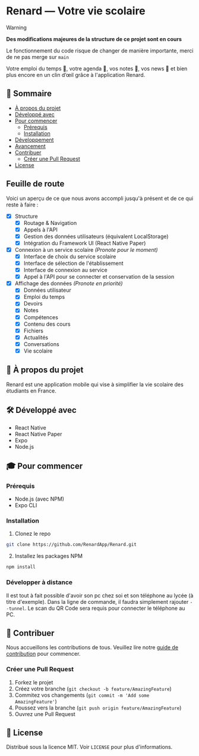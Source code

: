 # Renard — Votre vie scolaire

> [!WARNING]  
> **Des modifications majeures de la structure de ce projet sont en cours**
> 
> Le fonctionnement du code risque de changer de manière importante, merci de ne pas merge sur `main`

Votre emploi du temps 📅, votre agenda 📓, vos notes 📝, vos news 📰 et bien plus encore en un clin d’œil grâce à l'application Renard.

## 🚀 Sommaire

- [À propos du projet](#-à-propos-du-projet)
- [Développé avec](#-développé-avec)
- [Pour commencer](#-pour-commencer)
  - [Prérequis](#prérequis)
  - [Installation](#installation)
- [Développement](#-développement)
- [Avancement](#-avancement)
- [Contribuer](#-contribuer)
  - [Créer une Pull Request](#créer-une-pull-request)
- [License](#-license)

## Feuille de route

Voici un aperçu de ce que nous avons accompli jusqu'à présent et de ce qui reste à faire :

- [x] Structure
  - [x] Routage & Navigation
  - [x] Appels à l'API
  - [x] Gestion des données utilisateurs (équivalent LocalStorage)
  - [x] Intégration du Framework UI (React Native Paper)
- [x] Connexion à un service scolaire _(Pronote pour le moment)_
  - [x] Interface de choix du service scolaire
  - [x] Interface de sélection de l'établissement
  - [x] Interface de connexion au service
  - [x] Appel à l'API pour se connecter et conservation de la session
- [x] Affichage des données _(Pronote en priorité)_
  - [x] Données utilisateur
  - [x] Emploi du temps
  - [x] Devoirs
  - [x] Notes
  - [x] Compétences
  - [x] Contenu des cours
  - [x] Fichiers
  - [x] Actualités
  - [x] Conversations
  - [x] Vie scolaire

## 📖 À propos du projet

Renard est une application mobile qui vise à simplifier la vie scolaire des étudiants en France.

## 🛠 Développé avec

- React Native
- React Native Paper
- Expo
- Node.js

## 🎓 Pour commencer

### Prérequis

- Node.js (avec NPM)
- Expo CLI

### Installation

1. Clonez le repo

```sh
git clone https://github.com/RenardApp/Renard.git
```

2. Installez les packages NPM

```sh
npm install
```

### Développer à distance

Il est tout à fait possible d'avoir son pc chez soi et son téléphone au lycée (à titre d'exemple). Dans la ligne de commande, il faudra simplement rajouter `--tunnel`.
Le scan du QR Code sera requis pour connecter le téléphone au PC.

## 👥 Contribuer

Nous accueillons les contributions de tous. Veuillez lire notre [guide de contribution](CONTRIBUTING.md) pour commencer.

### Créer une Pull Request

1. Forkez le projet
2. Créez votre branche (`git checkout -b feature/AmazingFeature`)
3. Commitez vos changements (`git commit -m 'Add some AmazingFeature'`)
4. Poussez vers la branche (`git push origin feature/AmazingFeature`)
5. Ouvrez une Pull Request

## 📄 License

Distribué sous la licence MIT. Voir `LICENSE` pour plus d'informations.
